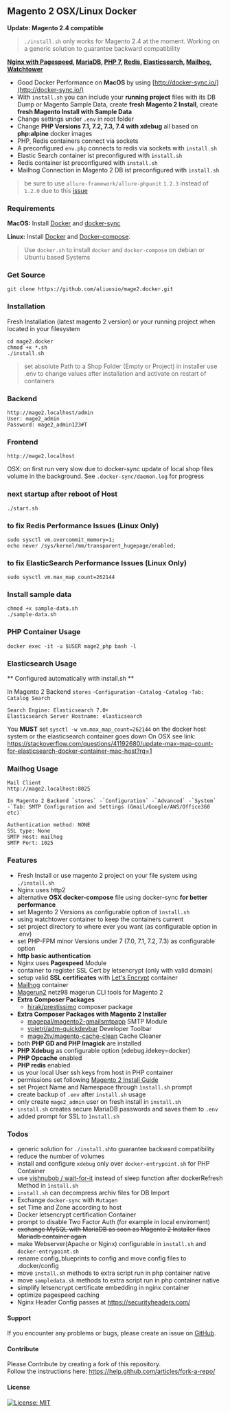 ## Magento 2 OSX/Linux Docker
**Update: Magento 2.4 compatible**
> `./install.sh` only works for Magento 2.4 at the moment.
> Working on a generic solution to guarantee backward compatibility

**[Nginx with Pagespeed](https://en.wikipedia.org/wiki/Google_PageSpeed_Tools#PageSpeed_Module), [MariaDB](https://en.wikipedia.org/wiki/MariaDB), [PHP 7](https://en.wikipedia.org/wiki/PHP), [Redis](https://redis.io/), [Elasticsearch](https://en.wikipedia.org/wiki/Elasticsearch), [Mailhog](https://github.com/mailhog/MailHog), [Watchtower](https://containrrr.github.io/watchtower/)**

* Good Docker Performance on **MacOS** by using [http://docker-sync.io/](http://docker-sync.io/)
* With `install.sh` you can include your **running project** files with its DB Dump or Magento Sample Data, create **fresh Magento 2 Install**, create **fresh Magento Install with Sample Data**
* Change settings under `.env` in root folder  
* Change **PHP Versions 7.1, 7.2, 7.3, 7.4 with xdebug** all based on **php:alpine** docker images
* PHP, Redis containers connect via sockets
* A preconfigured `env.php` connects to redis via sockets with `install.sh`
* Elastic Search container ist preconfigured with `install.sh`
* Redis container ist preconfigured with `install.sh`
* Mailhog Connection in Magento 2 DB ist preconfigured with `install.sh`

> be sure to use `allure-framework/allure-phpunit` `1.2.3` instead of `1.2.0` due to this [issue](https://github.com/docker-library/php/issues/719) 
### Requirements

**MacOS:**
Install [Docker](https://docs.docker.com/docker-for-mac/install/) and [docker-sync](http://docker-sync.io/)

**Linux:** 
Install [Docker](https://docs.docker.com/engine/installation/linux/docker-ce/ubuntu/) and [Docker-compose](https://docs.docker.com/compose/install/#install-compose).
> Use `docker.sh` to install `docker` and `docker-compose` on debian or Ubuntu based Systems

### Get Source

    git clone https://github.com/aliuosio/mage2.docker.git

### Installation
 Fresh Installation (latest magento 2 version) or your running project when located in your filesystem
    
    cd mage2.docker
    chmod +x *.sh
    ./install.sh 
    
> set absolute Path to a Shop Folder (Empty or Project) in installer
> use .env to change values after installation and activate on restart of containers 

### Backend
    http://mage2.localhost/admin
    User: mage2_admin
    Password: mage2_admin123#T
    
### Frontend
    http://mage2.localhost

OSX: on first run very slow due to docker-sync update of local shop files volume in the background. 
See `.docker-sync/daemon.log` for progress
    
### next startup after reboot of Host
    ./start.sh

### to fix Redis Performance Issues (Linux Only)
    sudo sysctl vm.overcommit_memory=1;
    echo never /sys/kernel/mm/transparent_hugepage/enabled;
    
### to fix ElasticSearch Performance Issues (Linux Only)
    sudo sysctl vm.max_map_count=262144

### Install sample data

    chmod +x sample-data.sh
    ./sample-data.sh

### PHP Container Usage
    
    docker exec -it -u $USER mage2_php bash -l
    
### Elasticsearch Usage

** Configured automatically with install.sh **

In Magento 2 Backend `stores` -`Configuration` -`Catalog` -`Catalog` -`Tab: Catalog Search`
    
    Search Engine: Elasticsearch 7.0+
    Elasticsearch Server Hostname: elasticsearch
    
You **MUST** set `sysctl -w vm.max_map_count=262144` on the docker host system or the elasticsearch container goes down
On OSX see link: https://stackoverflow.com/questions/41192680/update-max-map-count-for-elasticsearch-docker-container-mac-host?rq=1

### Mailhog Usage

    Mail Client
    http://mage2.localhost:8025 

    In Magento 2 Backend `stores` -`Configuration` -`Advanced` -`System` 
    -`Tab: SMTP Configuration and Settings (Gmail/Google/AWS/Office360 etc)`
   
    Authentication method: NONE
    SSL type: None
    SMTP Host: mailhog
    SMTP Port: 1025
    
### Features
* Fresh Install or use magento 2 project on your file system using `./install.sh`
* Nginx uses http2
* alternative **OSX docker-compose** file using docker-sync **for better performance**
* set Magento 2 Versions as configurable option of `ìnstall.sh`
* using watchtower container to keep the containers current
* set project directory to where ever you want (as configurable option in .env)
* set PHP-FPM minor Versions under 7 (7.0, 7.1, 7.2, 7.3) as configurable option
* **http basic authentication** 
* Nginx uses **Pagespeed** Module
* container to register SSL Cert by letsencrypt (only with valid domain)
* setup valid **SSL certificates** with [Let's Encrypt](https://en.wikipedia.org/wiki/Let%27s_Encrypt) container
* [Mailhog](https://github.com/mailhog/MailHog) container
* [Magerun2](https://github.com/netz98/n98-magerun2) netz98 magerun CLI tools for Magento 2
* **Extra Composer Packages**
    * [hirak/prestissimo](https://github.com/hirak/prestissimo) composer package
* **Extra Composer Packages with Magento 2 Installer**
    * [magepal/magento2-gmailsmtpapp](https://github.com/magepal/magento2-gmail-smtp-app) SMTP Module
    * [vpietri/adm-quickdevbar](https://github.com/vpietri/magento2-developer-quickdevbar) Developer Toolbar
    * [mage2tv/magento-cache-clean](https://github.com/mage2tv/magento-cache-clean) Cache Cleaner
* both **PHP GD and PHP Imagick** are installed
* **PHP Xdebug** as configurable option (xdebug.idekey=docker)
* **PHP Opcache** enabled
* **PHP redis** enabled
* us your local User ssh keys from host in PHP container
* permissions set following [Magento 2 Install Guide](https://devdocs.magento.com/guides/v2.3/config-guide/prod/prod_file-sys-perms.html)
* set Project Name and Namespace through `ìnstall.sh` prompt
* create backup of `.env` after `install.sh` usage
* only create `mage2_admin` user on fresh install in `install.sh`
* `install.sh` creates secure MariaDB passwords and saves them to `.env` 
* added prompt for SSL to `ìnstall.sh`

### Todos
* generic solution for `./install.sh`to guarantee backward compatibility
* reduce the number of volumes
* install and configure `xdebug` only over `docker-entrypoint.sh` for PHP Container
* use [vishnubob / wait-for-it](https://github.com/vishnubob/wait-for-it) instead of sleep function after dockerRefresh Method in `ìnstall.sh`
* `install.sh` can decompress archiv files for DB Import
* Exchange `docker-sync` with `Mutagen`
* set Time and Zone according to host
* Docker letsencrypt certification Container
* prompt to disable Two Factor Auth (for example in local enviroment)
* ~~exchange MySQL with MariaDB as soon as Magento 2 Installer fixes Mariadb container again~~
* make Webserver(Apache or Nginx) configurable in `install.sh` and `docker-entrypoint.sh`
* rename config_blueprints to config and move config files to .docker/config
* move `install.sh` methods to extra script run in php container native
* move `sampledata.sh` methods to extra script run in php container native
* simplify letsencrypt certificate embedding in nginx container
* optimize pagespeed caching
* Nginx Header Config passes at https://securityheaders.com/

#### Support
If you encounter any problems or bugs, please create an issue on [GitHub](https://github.com/aliuosio/mage2.docker/issues).

#### Contribute
Please Contribute by creating a fork of this repository.  
Follow the instructions here: https://help.github.com/articles/fork-a-repo/

#### License
[![License: MIT](https://img.shields.io/badge/License-MIT-yellow.svg)](https://openng.de/source.org/licenses/MIT)
